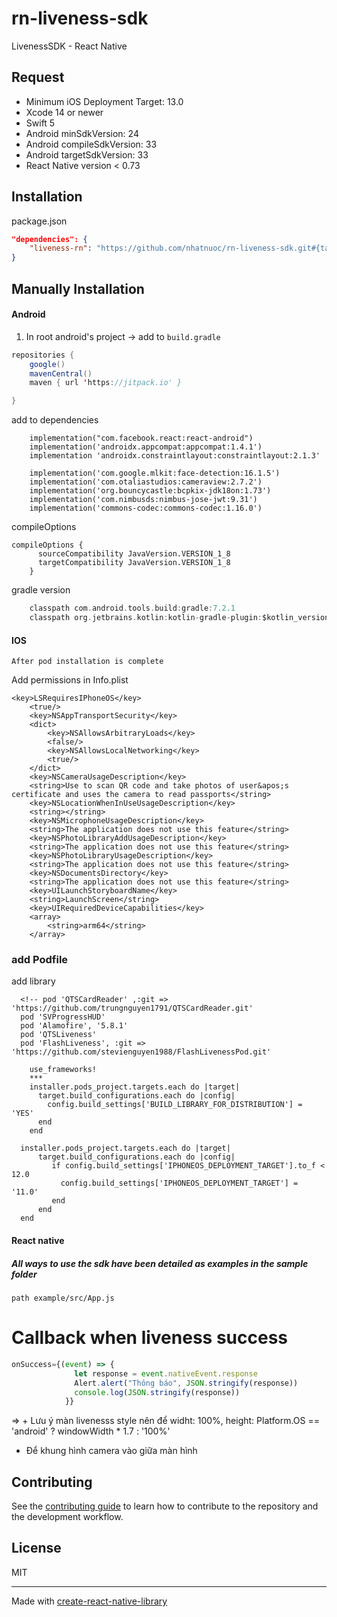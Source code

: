 # rn-liveness-sdk

LivenessSDK - React Native

## Request
  * Minimum iOS Deployment Target: 13.0
  * Xcode 14 or newer
  * Swift 5
  * Android minSdkVersion: 24
  * Android compileSdkVersion: 33
  * Android targetSdkVersion: 33
  * React Native version < 0.73

## Installation

package.json

```json
"dependencies": {
    "liveness-rn": "https://github.com/nhatnuoc/rn-liveness-sdk.git#{tag_version}",
}
```

## Manually Installation

#### Android

1. In root android's project -> add to `build.gradle`

```java
repositories {
    google()
    mavenCentral()
    maven { url 'https://jitpack.io' }

}
```

add to dependencies

```dependencies
    implementation("com.facebook.react:react-android")
    implementation('androidx.appcompat:appcompat:1.4.1')
    implementation 'androidx.constraintlayout:constraintlayout:2.1.3'

    implementation('com.google.mlkit:face-detection:16.1.5')
    implementation('com.otaliastudios:cameraview:2.7.2')
    implementation('org.bouncycastle:bcpkix-jdk18on:1.73')
    implementation('com.nimbusds:nimbus-jose-jwt:9.31')
    implementation('commons-codec:commons-codec:1.16.0')
```

compileOptions

```compileOptions
compileOptions {
      sourceCompatibility JavaVersion.VERSION_1_8
      targetCompatibility JavaVersion.VERSION_1_8
    }
```
gradle version

```gradle version
    classpath com.android.tools.build:gradle:7.2.1
    classpath org.jetbrains.kotlin:kotlin-gradle-plugin:$kotlin_version
```

#### IOS
```
After pod installation is complete
```

Add permissions in Info.plist

``` Add permissions in Info.plist
<key>LSRequiresIPhoneOS</key>
	<true/>
	<key>NSAppTransportSecurity</key>
	<dict>
		<key>NSAllowsArbitraryLoads</key>
		<false/>
		<key>NSAllowsLocalNetworking</key>
		<true/>
	</dict>
	<key>NSCameraUsageDescription</key>
	<string>Use to scan QR code and take photos of user&apos;s certificate and uses the camera to read passports</string>
	<key>NSLocationWhenInUseUsageDescription</key>
	<string></string>
	<key>NSMicrophoneUsageDescription</key>
	<string>The application does not use this feature</string>
	<key>NSPhotoLibraryAddUsageDescription</key>
	<string>The application does not use this feature</string>
	<key>NSPhotoLibraryUsageDescription</key>
	<string>The application does not use this feature</string>
	<key>NSDocumentsDirectory</key>
	<string>The application does not use this feature</string>
	<key>UILaunchStoryboardName</key>
	<string>LaunchScreen</string>
	<key>UIRequiredDeviceCapabilities</key>
	<array>
		<string>arm64</string>
	</array>
```

### add Podfile

add library
```
  <!-- pod 'QTSCardReader' ,:git => 'https://github.com/trungnguyen1791/QTSCardReader.git'
  pod 'SVProgressHUD'
  pod 'Alamofire', '5.8.1'
  pod 'QTSLiveness'
  pod 'FlashLiveness', :git => 'https://github.com/stevienguyen1988/FlashLivenessPod.git'
```

```
    use_frameworks!
    ***
    installer.pods_project.targets.each do |target|
      target.build_configurations.each do |config|
        config.build_settings['BUILD_LIBRARY_FOR_DISTRIBUTION'] = 'YES'
      end
    end
```
```
  installer.pods_project.targets.each do |target|
      target.build_configurations.each do |config|
         if config.build_settings['IPHONEOS_DEPLOYMENT_TARGET'].to_f < 12.0
           config.build_settings['IPHONEOS_DEPLOYMENT_TARGET'] = '11.0'
         end
      end
  end
```

#### React native
#####  All ways to use the sdk have been detailed as examples in the sample folder
``` File example
path example/src/App.js
```

# Callback when liveness success
```js
onSuccess={(event) => {
              let response = event.nativeEvent.response
              Alert.alert("Thông báo", JSON.stringify(response))
              console.log(JSON.stringify(response))
            }}
```

=> + Lưu ý màn livenesss style nên để widht: 100%, height: Platform.OS == 'android' ? windowWidth * 1.7 : '100%'
  + Để khung hình camera vào giữa màn hình

## Contributing

See the [contributing guide](CONTRIBUTING.md) to learn how to contribute to the repository and the development workflow.

## License

MIT

---

Made with [create-react-native-library](https://github.com/callstack/react-native-builder-bob)
